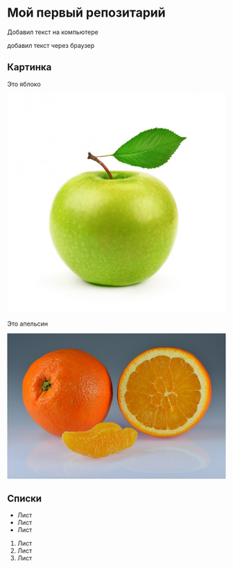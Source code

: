 # Мой первый репозитарий

Добавил текст на компьютере

добавил текст через браузер


## Картинка
Это яблоко

![Яблоко](apple.jpeg)

Это апельсин

![Апельсин](orange.jpeg)

## Списки

* Лист
* Лист
* Лист

1. Лист
2. Лист
3. Лист